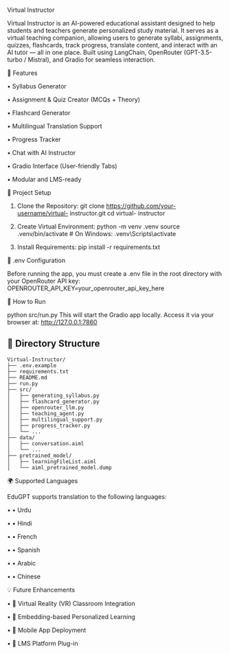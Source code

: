 Virtual Instructor


Virtual Instructor is an AI-powered educational assistant designed to help students and teachers generate personalized study material. It serves as a virtual teaching companion, allowing users to generate syllabi, assignments, quizzes, flashcards, track progress, translate content, and interact with an AI tutor — all in one place. Built using LangChain, OpenRouter (GPT-3.5-turbo / Mistral), and Gradio for seamless interaction.

📌 Features

•	Syllabus Generator

•	Assignment & Quiz Creator (MCQs + Theory)

•	Flashcard Generator

•	Multilingual Translation Support

•  Progress Tracker

•	Chat with AI Instructor

•	Gradio Interface (User-friendly Tabs)

•	Modular and LMS-ready

🔧 Project Setup

1. Clone the Repository: git clone https://github.com/your-username/virtual- instructor.git
cd virtual- instructor

3. Create Virtual Environment:
python -m venv .venv
source .venv/bin/activate  # On Windows: .venv\Scripts\activate

5. Install Requirements:
pip install -r requirements.txt

🔐 .env Configuration

Before running the app, you must create a .env file in the root directory with your OpenRouter API key:
OPENROUTER_API_KEY=your_openrouter_api_key_here

🏁 How to Run

python src/run.py
This will start the Gradio app locally. Access it via your browser at:
http://127.0.0.1:7860

## 📁 Directory Structure

```
Virtual-Instructor/
├── .env.example
├── requirements.txt
├── README.md
├── run.py
├── src/
│   ├── generating_syllabus.py
│   ├── flashcard_generator.py
│   ├── openrouter_llm.py
│   ├── teaching_agent.py
│   ├── multilingual_support.py
│   ├── progress_tracker.py
│   └── ...
├── data/
│   ├── conversation.aiml
│   └── ...
├── pretrained_model/
│   ├── learningFileList.aiml
│   └── aiml_pretrained_model.dump
```


🌍 Supported Languages

EduGPT supports translation to the following languages:

•	• Urdu

•	• Hindi

•	• French

•	• Spanish

•	• Arabic

•	• Chinese

💡 Future Enhancements

•	🔮 Virtual Reality (VR) Classroom Integration

•	🔮 Embedding-based Personalized Learning

•	🔮 Mobile App Deployment

•	🔮 LMS Platform Plug-in

 
 
